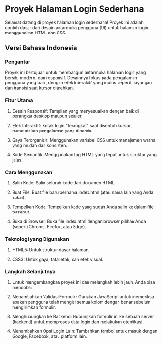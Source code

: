 # Proyek Halaman Login Sederhana

Selamat datang di proyek halaman login sederhana! Proyek ini adalah contoh dasar dari desain antarmuka pengguna (UI) untuk halaman login menggunakan HTML dan CSS.

## Versi Bahasa Indonesia
### Pengantar

Proyek ini bertujuan untuk membangun antarmuka halaman login yang bersih, modern, dan responsif. Desainnya fokus pada pengalaman pengguna yang baik, dengan efek interaktif yang mulus seperti bayangan dan transisi saat kursor diarahkan.

### Fitur Utama

1. Desain Responsif: Tampilan yang menyesuaikan dengan baik di perangkat desktop maupun seluler.

2. Efek Interaktif: Kotak login "terangkat" saat disentuh kursor, menciptakan pengalaman yang dinamis.

3. Gaya Terorganisir: Menggunakan variabel CSS untuk manajemen warna yang mudah dan konsisten.

4. Kode Semantik: Menggunakan tag HTML yang tepat untuk struktur yang jelas.

### Cara Menggunakan

1. Salin Kode: Salin seluruh kode dari dokumen HTML.

2. Buat File: Buat file baru bernama index.html (atau nama lain yang Anda sukai).

3. Tempelkan Kode: Tempelkan kode yang sudah Anda salin ke dalam file tersebut.

4. Buka di Browser: Buka file index.html dengan browser pilihan Anda (seperti Chrome, Firefox, atau Edge).

### Teknologi yang Digunakan

1. HTML5: Untuk struktur dasar halaman.

2. CSS3: Untuk gaya, tata letak, dan efek visual.

### Langkah Selanjutnya

1. Untuk mengembangkan proyek ini dan melangkah lebih jauh, Anda bisa mencoba:

2. Menambahkan Validasi Formulir: Gunakan JavaScript untuk memeriksa apakah pengguna telah mengisi semua kolom dengan benar sebelum mengirimkan formulir.

3. Menghubungkan ke Backend: Hubungkan formulir ini ke sebuah server (backend) untuk memproses data login dan melakukan otentikasi.

4. Menambahkan Opsi Login Lain: Tambahkan tombol untuk masuk dengan Google, Facebook, atau platform lain.

